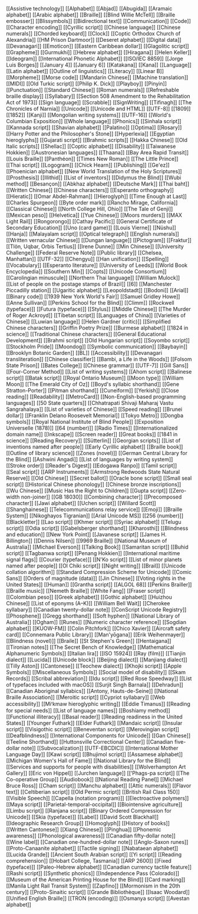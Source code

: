 [[Assistive technology]]
[[Alphabet]]
[[Abjad]]
[[Abugida]]
[[Aramaic alphabet]]
[[Arabic alphabet]]
[[Braille]]
[[Blind Willie McTell]]
[[Braille embosser]]
[[Blissymbols]]
[[Bidirectional text]]
[[Communication]]
[[Code]]
[[Character encoding]]
[[Cyrillic script]]
[[Chinese language]]
[[Chinese numerals]]
[[Chorded keyboard]]
[[Clock]]
[[Coptic Orthodox Church of Alexandria]]
[[HM Prison Dartmoor]]
[[Deseret alphabet]]
[[Digital data]]
[[Devanagari]]
[[Emoticon]]
[[Eastern Caribbean dollar]]
[[Glagolitic script]]
[[Grapheme]]
[[Gurmukhi]]
[[Hebrew alphabet]]
[[Hiragana]]
[[Helen Keller]]
[[Ideogram]]
[[International Phonetic Alphabet]]
[[ISO/IEC 8859]]
[[Jorge Luis Borges]]
[[January 4]]
[[January 6]]
[[Katakana]]
[[Kana]]
[[Language]]
[[Latin alphabet]]
[[Outline of linguistics]]
[[Literacy]]
[[Linear B]]
[[Morpheme]]
[[Morse code]]
[[Mandarin Chinese]]
[[Machine translation]]
[[MIDI]]
[[Old Turkic script]]
[[Philip K. Dick]]
[[Playboy]]
[[Pinyin]]
[[Punctuation]]
[[Standard Chinese]]
[[Roman numerals]]
[[Refreshable braille display]]
[[Syllabary]]
[[Section 508 Amendment to the Rehabilitation Act of 1973]]
[[Sign language]]
[[Scrabble]]
[[SignWriting]]
[[Tifinagh]]
[[The Chronicles of Narnia]]
[[Unicode]]
[[Unicode and HTML]]
[[UTF-8]]
[[1809]]
[[1852]]
[[Kanji]]
[[Mongolian writing systems]]
[[UTF-16]]
[[World's Columbian Exposition]]
[[Whole language]]
[[Phonics]]
[[Sinhala script]]
[[Kannada script]]
[[Shavian alphabet]]
[[Palatino]]
[[Optima]]
[[Rosary]]
[[Harry Potter and the Philosopher's Stone]]
[[Hyperlexia]]
[[Egyptian hieroglyphs]]
[[Gujarati script]]
[[Brahmic scripts]]
[[Hakka Chinese]]
[[Old Italic scripts]]
[[Shellac]]
[[Coptic alphabet]]
[[Disability]]
[[Taiwanese Hokkien]]
[[Austronesian languages]]
[[Thaana]]
[[Bay Area Rapid Transit]]
[[Louis Braille]]
[[Panthéon]]
[[Times New Roman]]
[[The Little Prince]]
[[Thai script]]
[[Logogram]]
[[Chick Hearn]]
[[Publishing]]
[[Geʽez]]
[[Phoenician alphabet]]
[[New World Translation of the Holy Scriptures]]
[[Prosthesis]]
[[Illithid]]
[[List of inventors]]
[[Didymus the Blind]]
[[Wubi method]]
[[Besançon]]
[[Abkhaz alphabet]]
[[Deutsche Mark]]
[[Thai baht]]
[[Written Chinese]]
[[Chinese characters]]
[[Esperanto orthography]]
[[Hieratic]]
[[Omar Abdel-Rahman]]
[[Hieroglyph]]
[[Time Enough at Last]]
[[Charles Spurgeon]]
[[Byte order mark]]
[[Rancho Mirage, California]]
[[Classical Chinese]]
[[North College Hill, Ohio]]
[[The Tale of Genji]]
[[Mexican peso]]
[[Helvetica]]
[[Yue Chinese]]
[[Moors murders]]
[[MAX Light Rail]]
[[Rongorongo]]
[[Cathay Pacific]]
[[General Certificate of Secondary Education]]
[[Uno (card game)]]
[[Louis Vierne]]
[[Nüshu]]
[[Hanja]]
[[Malayalam script]]
[[Optical telegraph]]
[[English numerals]]
[[Written vernacular Chinese]]
[[Dungan language]]
[[Pictogram]]
[[Fraktur]]
[[Tlön, Uqbar, Orbis Tertius]]
[[Irene Dunne]]
[[Min Chinese]]
[[University Challenge]]
[[Federal Reserve Note]]
[[Public library]]
[[Chelsea, Manhattan]]
[[UTF-32]]
[[Chengyu]]
[[Han unification]]
[[Spelling]]
[[Vocabulary]]
[[Esperanto literature]]
[[University of Leeds]]
[[World Book Encyclopedia]]
[[Southern Min]]
[[Copts]]
[[Unicode Consortium]]
[[Carolingian minuscule]]
[[Northern Thai language]]
[[William Mulock]]
[[List of people on the postage stamps of Brazil]]
[[6]]
[[Manchester Piccadilly station]]
[[Ugaritic alphabet]]
[[Leopoldstadt]]
[[Bodoni]]
[[Arial]]
[[Binary code]]
[[1939 New York World's Fair]]
[[Samuel Gridley Howe]]
[[Anne Sullivan]]
[[Perkins School for the Blind]]
[[Climm]]
[[Rockwell (typeface)]]
[[Futura (typeface)]]
[[Stylus]]
[[Middle Chinese]]
[[The Murder of Roger Ackroyd]]
[[Tibetan script]]
[[Languages of China]]
[[Varieties of Chinese]]
[[Luwian language]]
[[Helen Gardner (critic)]]
[[Simplified Chinese characters]]
[[Griffin Poetry Prize]]
[[Burmese alphabet]]
[[1824 in science]]
[[Traditional Chinese characters]]
[[General Educational Development]]
[[Brahmi script]]
[[Old Hungarian script]]
[[Soyombo script]]
[[Stockholm Pride]]
[[Moondog]]
[[Symbolic communication]]
[[Baybayin]]
[[Brooklyn Botanic Garden]]
[[BL]]
[[Accessibility]]
[[Devanagari transliteration]]
[[Chinese classifier]]
[[Bambi, a Life in the Woods]]
[[Folsom State Prison]]
[[Bates College]]
[[Chinese grammar]]
[[UTF-7]]
[[Gill Sans]]
[[Four-Corner Method]]
[[List of writing systems]]
[[Ahom script]]
[[Balinese script]]
[[Batak script]]
[[Royal Ontario Museum]]
[[Moon type]]
[[William Moon]]
[[The Emerald City of Oz]]
[[Boyd's syllabic shorthand]]
[[Gene Stratton-Porter]]
[[Pitman shorthand]]
[[Cuneiform]]
[[Yerkish]]
[[Close reading]]
[[Readability]]
[[MetroCard]]
[[Non-English-based programming languages]]
[[50 State quarters]]
[[Chhatrapati Shivaji Maharaj Vastu Sangrahalaya]]
[[List of varieties of Chinese]]
[[Speed reading]]
[[Brunei dollar]]
[[Franklin Delano Roosevelt Memorial]]
[[Tokyo Metro]]
[[Dongba symbols]]
[[Royal National Institute of Blind People]]
[[Exposition Universelle (1878)]]
[[64 (number)]]
[[Radio Times]]
[[Internationalized domain name]]
[[Inkscape]]
[[Screen reader]]
[[Great books]]
[[1841 in science]]
[[Reading Recovery]]
[[Sütterlin]]
[[Georgian scripts]]
[[List of inventions named after people]]
[[Early Cyrillic alphabet]]
[[Braille book]]
[[Outline of library science]]
[[Zones (novel)]]
[[German Central Library for the Blind]]
[[Ashwini Angadi]]
[[List of languages by writing system]]
[[Stroke order]]
[[Reader's Digest]]
[[Edogawa Ranpo]]
[[Tamil script]]
[[Seal script]]
[[ARP Instruments]]
[[Armstrong Redwoods State Natural Reserve]]
[[Old Chinese]]
[[Secret ballot]]
[[Oracle bone script]]
[[Small seal script]]
[[Historical Chinese phonology]]
[[Chinese bronze inscriptions]]
[[Wu Chinese]]
[[Music Has the Right to Children]]
[[Gupta script]]
[[Zero-width non-joiner]]
[[GB 18030]]
[[Combining character]]
[[Precomposed character]]
[[Jawi alphabet]]
[[Uchen script]]
[[Willard Scott]]
[[Shanghainese]]
[[Telecommunications relay service]]
[[Emoji]]
[[Braille System]]
[[Nikoghayos Tigranian]]
[[Arial Unicode MS]]
[[256 (number)]]
[[Blackletter]]
[[Lao script]]
[[Khmer script]]
[[Syriac alphabet]]
[[Telugu script]]
[[Odia script]]
[[Gabelsberger shorthand]]
[[Kharosthi]]
[[Blindness and education]]
[[New York Point]]
[[Javanese script]]
[[James H. Billington]]
[[Dennis Nilsen]]
[[9969 Braille]]
[[National Museum of Australia]]
[[Michael Everson]]
[[Talking Book]]
[[Samaritan script]]
[[Buhid script]]
[[Tagbanwa script]]
[[Penang Hokkien]]
[[International maritime signal flags]]
[[Courier (typeface)]]
[[N'Ko script]]
[[List of minor planets named after people]]
[[Ol Chiki script]]
[[Night writing]]
[[Brail]]
[[Unicode collation algorithm]]
[[Standard Compression Scheme for Unicode]]
[[Comic Sans]]
[[Orders of magnitude (data)]]
[[Jin Chinese]]
[[Voting rights in the United States]]
[[Human]]
[[Grantha script]]
[[ALGOL 68]]
[[Perkins Brailler]]
[[Braille music]]
[[Nemeth Braille]]
[[White Fang]]
[[Fraser script]]
[[Colombian peso]]
[[Greek alphabet]]
[[Gothic alphabet]]
[[Huizhou Chinese]]
[[List of eponyms (A–K)]]
[[William Bell Wait]]
[[Cherokee syllabary]]
[[Canadian twenty-dollar note]]
[[ConScript Unicode Registry]]
[[Phosphene]]
[[Gregg shorthand]]
[[Soft hyphen]]
[[National Library of Australia]]
[[Ogham]]
[[Runes]]
[[Numeric character reference]]
[[Sogdian alphabet]]
[[KUOW-FM]]
[[Colin Pitchfork]]
[[Chico Xavier]]
[[Aircraft safety card]]
[[Connemara Public Library]]
[[Man'yōgana]]
[[Erik Weihenmayer]]
[[Blindness (novel)]]
[[Braile]]
[[St Stephen's Green]]
[[Hentaigana]]
[[Tironian notes]]
[[The Secret Bench of Knowledge]]
[[Mathematical Alphanumeric Symbols]]
[[Italian lira]]
[[ISO 15924]]
[[Ray (film)]]
[[Tianjin dialect]]
[[Lucida]]
[[Unicode block]]
[[Beijing dialect]]
[[Manjiang dialect]]
[[Tilly Aston]]
[[Cantonese]]
[[Teochew dialect]]
[[Khojki script]]
[[Apple Symbols]]
[[Miscellaneous Symbols]]
[[Social model of disability]]
[[Skam Records]]
[[Scribal abbreviation]]
[[Idu script]]
[[Red Rose Speedway]]
[[List of typefaces included with macOS]]
[[Surjit Singh Barnala]]
[[Dehradun]]
[[Canadian Aboriginal syllabics]]
[[Antony, Hauts-de-Seine]]
[[National Braille Association]]
[[Meroitic script]]
[[Cypriot syllabary]]
[[Web accessibility]]
[[Miꞌkmaw hieroglyphic writing]]
[[Eddie Timanus]]
[[Reading for special needs]]
[[List of language names]]
[[Boshiamy method]]
[[Functional illiteracy]]
[[Basal reader]]
[[Reading readiness in the United States]]
[[Younger Futhark]]
[[Elder Futhark]]
[[Mandaic script]]
[[Insular script]]
[[Visigothic script]]
[[Beneventan script]]
[[Merovingian script]]
[[Deafblindness]]
[[International Components for Unicode]]
[[Gan Chinese]]
[[Teeline Shorthand]]
[[Huttonsville Correctional Center]]
[[Canadian five-dollar note]]
[[Subvocalization]]
[[UTF-EBCDIC]]
[[International Mother Language Day]]
[[Kawi script]]
[[Bhujimol script]]
[[Assamese alphabet]]
[[Michigan Women's Hall of Fame]]
[[National Library for the Blind]]
[[Services and supports for people with disabilities]]
[[Wolverhampton Art Gallery]]
[[Eric von Hippel]]
[[Jurchen language]]
[[ʼPhags-pa script]]
[[The Co-operative Group]]
[[Audiobook]]
[[National Reading Panel]]
[[Michael Bruce Ross]]
[[Cham script]]
[[Manchu alphabet]]
[[Attic numerals]]
[[Flavor text]]
[[Celtiberian script]]
[[Old Permic script]]
[[British Rail Class 150]]
[[Visible Speech]]
[[Capella (notation program)]]
[[Electroactive polymers]]
[[Maya script]]
[[Parietal-temporal-occipital]]
[[Biointensive agriculture]]
[[Limbu script]]
[[Ranjana script]]
[[Binary Ordered Compression for Unicode]]
[[Skia (typeface)]]
[[Label]]
[[David Scott Blackhall]]
[[Ideographic Research Group]]
[[Homoglyph]]
[[History of books]]
[[Written Cantonese]]
[[Xiang Chinese]]
[[Pinghua]]
[[Phonemic awareness]]
[[Phonological awareness]]
[[Canadian fifty-dollar note]]
[[Wine label]]
[[Canadian one-hundred-dollar note]]
[[Anglo-Saxon runes]]
[[Proto-Canaanite alphabet]]
[[Tactile signing]]
[[Nabataean alphabet]]
[[Lucida Grande]]
[[Ancient South Arabian script]]
[[Yi script]]
[[Reading comprehension]]
[[Hobart College, Tasmania]]
[[ARP 2600]]
[[Fixed (typeface)]]
[[Paleo-Hebrew alphabet]]
[[Canadian currency tactile feature]]
[[Rashi script]]
[[Synthetic phonics]]
[[Independence Pass (Colorado)]]
[[Museum of the American Printing House for the Blind]]
[[Card marking]]
[[Manila Light Rail Transit System]]
[[Zapfino]]
[[Mormonism in the 20th century]]
[[Proto-Sinaitic script]]
[[Grande Bibliothèque]]
[[Isaac Woodard]]
[[Unified English Braille]]
[[TRON (encoding)]]
[[Osmanya script]]
[[Avestan alphabet]]

